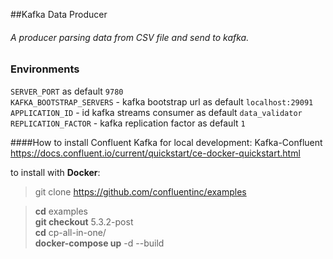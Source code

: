##Kafka Data Producer

###### A producer parsing data from CSV file and send to kafka.

### Environments
`SERVER_PORT` as default `9780` \
`KAFKA_BOOTSTRAP_SERVERS` - kafka bootstrap url as default `localhost:29091` \
`APPLICATION_ID` - id kafka streams consumer as default `data_validator`\
`REPLICATION_FACTOR` - kafka replication factor as default `1`

####How to install Confluent Kafka for local development:
Kafka-Confluent
https://docs.confluent.io/current/quickstart/ce-docker-quickstart.html  

to install with **Docker**:
> git clone https://github.com/confluentinc/examples


>**cd** examples  
**git checkout** 5.3.2-post  
**cd** cp-all-in-one/  
**docker-compose up** -d --build  